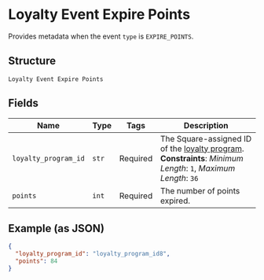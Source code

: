 
# Loyalty Event Expire Points

Provides metadata when the event `type` is `EXPIRE_POINTS`.

## Structure

`Loyalty Event Expire Points`

## Fields

| Name | Type | Tags | Description |
|  --- | --- | --- | --- |
| `loyalty_program_id` | `str` | Required | The Square-assigned ID of the [loyalty program](entity:LoyaltyProgram).<br>**Constraints**: *Minimum Length*: `1`, *Maximum Length*: `36` |
| `points` | `int` | Required | The number of points expired. |

## Example (as JSON)

```json
{
  "loyalty_program_id": "loyalty_program_id8",
  "points": 84
}
```


